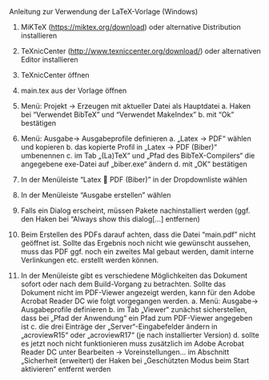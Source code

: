 Anleitung zur Verwendung der LaTeX-Vorlage
(Windows)

1.	MiKTeX (https://miktex.org/download) oder alternative Distribution installieren
2.	TeXnicCenter (http://www.texniccenter.org/download/) oder alternativen Editor installieren
3.	TeXnicCenter öffnen
4.	main.tex aus der Vorlage öffnen
5.	Menü: Projekt -> Erzeugen mit aktueller Datei als Hauptdatei
  a.	Haken bei “Verwendet BibTeX” und “Verwendet MakeIndex”
  b.	mit “Ok” bestätigen
6.	Menü: Ausgabe-> Ausgabeprofile definieren
  a.	„Latex -> PDF“ wählen und kopieren
  b.	das kopierte Profil in „Latex -> PDF (Biber)“ umbenennen
  c.	im Tab „(La)TeX“ und „Pfad des BibTeX-Compilers“ die angegebene exe-Datei auf „biber.exe“ ändern
  d.	mit „OK“ bestätigen
 
7.	In der Menüleiste “Latex  PDF (Biber)” in der Dropdownliste wählen
8.	In der Menüleiste “Ausgabe erstellen”   wählen
9.	Falls ein Dialog erscheint, müssen Pakete nachinstalliert werden (ggf. den Haken bei “Always show this dialog[…] entfernen)
10.	Beim Erstellen des PDFs darauf achten, dass die Datei “main.pdf” nicht geöffnet ist. Sollte das Ergebnis noch nicht wie gewünscht aussehen, muss das PDF ggf. noch ein zweites Mal gebaut werden, damit interne Verlinkungen etc. erstellt werden können.
11.	In der Menüleiste gibt es verschiedene Möglichkeiten das Dokument sofort oder nach dem Build-Vorgang zu betrachten.   Sollte das Dokument nicht im PDF-Viewer angezeigt werden, kann für den Adobe Acrobat Reader DC wie folgt vorgegangen werden.
  a.	Menü: Ausgabe-> Ausgabeprofile definieren
  b.	im Tab „Viewer“ zunächst sicherstellen, dass bei „Pfad der Anwendung“ ein Pfad zum PDF-Viewer angegeben ist
  c.	die drei Einträge der „Server“-Eingabefelder ändern in „acroviewR15“ oder „acroviewR17“ (je nach installierter Version)
  d.	sollte es jetzt noch nicht funktionieren muss zusätzlich im Adobe Acrobat Reader DC unter Bearbeiten -> Voreinstellungen… im Abschnitt „Sicherheit (erweitert) der Haken bei „Geschützten Modus beim Start aktivieren“ entfernt werden
 

